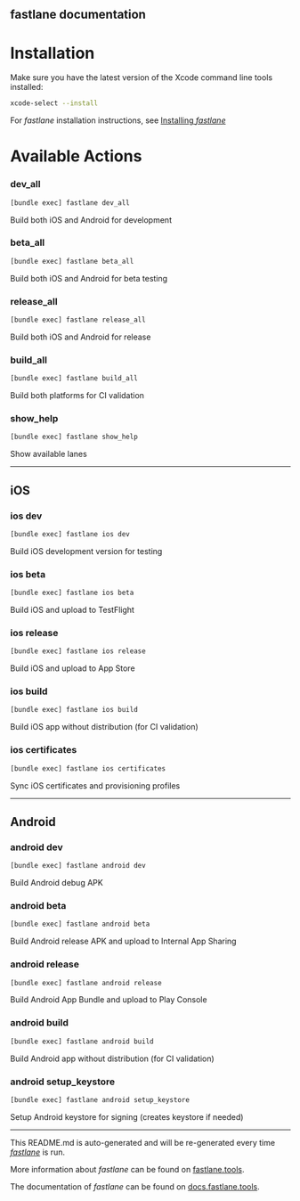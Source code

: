 fastlane documentation
----

# Installation

Make sure you have the latest version of the Xcode command line tools installed:

```sh
xcode-select --install
```

For _fastlane_ installation instructions, see [Installing _fastlane_](https://docs.fastlane.tools/#installing-fastlane)

# Available Actions

### dev_all

```sh
[bundle exec] fastlane dev_all
```

Build both iOS and Android for development

### beta_all

```sh
[bundle exec] fastlane beta_all
```

Build both iOS and Android for beta testing

### release_all

```sh
[bundle exec] fastlane release_all
```

Build both iOS and Android for release

### build_all

```sh
[bundle exec] fastlane build_all
```

Build both platforms for CI validation

### show_help

```sh
[bundle exec] fastlane show_help
```

Show available lanes

----


## iOS

### ios dev

```sh
[bundle exec] fastlane ios dev
```

Build iOS development version for testing

### ios beta

```sh
[bundle exec] fastlane ios beta
```

Build iOS and upload to TestFlight

### ios release

```sh
[bundle exec] fastlane ios release
```

Build iOS and upload to App Store

### ios build

```sh
[bundle exec] fastlane ios build
```

Build iOS app without distribution (for CI validation)

### ios certificates

```sh
[bundle exec] fastlane ios certificates
```

Sync iOS certificates and provisioning profiles

----


## Android

### android dev

```sh
[bundle exec] fastlane android dev
```

Build Android debug APK

### android beta

```sh
[bundle exec] fastlane android beta
```

Build Android release APK and upload to Internal App Sharing

### android release

```sh
[bundle exec] fastlane android release
```

Build Android App Bundle and upload to Play Console

### android build

```sh
[bundle exec] fastlane android build
```

Build Android app without distribution (for CI validation)

### android setup_keystore

```sh
[bundle exec] fastlane android setup_keystore
```

Setup Android keystore for signing (creates keystore if needed)

----

This README.md is auto-generated and will be re-generated every time [_fastlane_](https://fastlane.tools) is run.

More information about _fastlane_ can be found on [fastlane.tools](https://fastlane.tools).

The documentation of _fastlane_ can be found on [docs.fastlane.tools](https://docs.fastlane.tools).
